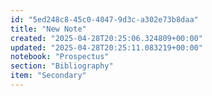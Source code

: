 ```yaml
---
id: "5ed248c8-45c0-4047-9d3c-a302e73b8daa"
title: "New Note"
created: "2025-04-28T20:25:06.324809+00:00"
updated: "2025-04-28T20:25:11.083219+00:00"
notebook: "Prospectus"
section: "Bibliography"
item: "Secondary"
---
```


<p></p>